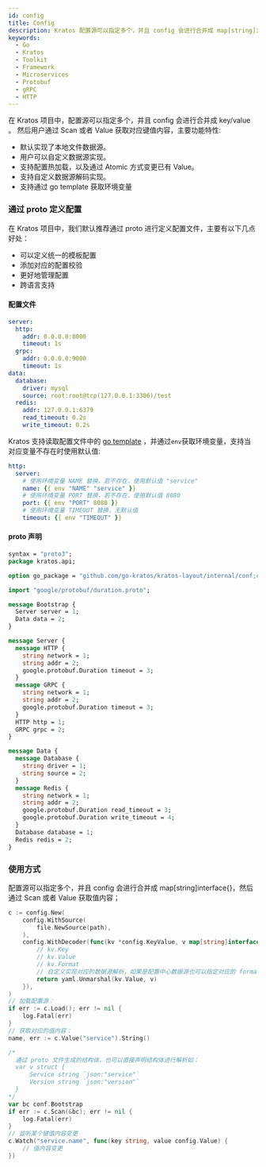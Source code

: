 ```yaml
---
id: config
title: Config
description: Kratos 配置源可以指定多个，并且 config 会进行合并成 map[string]interface{}，然后通过 Scan 或者 Value 获取值内容
keywords:
  - Go 
  - Kratos
  - Toolkit
  - Framework
  - Microservices
  - Protobuf
  - gRPC
  - HTTP
---
```

在 Kratos 项目中，配置源可以指定多个，并且 config 会进行合并成 key/value 。
然后用户通过 Scan 或者 Value 获取对应键值内容，主要功能特性:

- 默认实现了本地文件数据源。
- 用户可以自定义数据源实现。
- 支持配置热加载，以及通过 Atomic 方式变更已有 Value。
- 支持自定义数据源解码实现。
- 支持通过 go template 获取环境变量

### 通过 proto 定义配置
在 Kratos 项目中，我们默认推荐通过 proto 进行定义配置文件，主要有以下几点好处：

- 可以定义统一的模板配置
- 添加对应的配置校验
- 更好地管理配置
- 跨语言支持

#### 配置文件
```yaml
server:
  http:
    addr: 0.0.0.0:8000
    timeout: 1s
  grpc:
    addr: 0.0.0.0:9000
    timeout: 1s
data:
  database:
    driver: mysql
    source: root:root@tcp(127.0.0.1:3306)/test
  redis:
    addr: 127.0.0.1:6379
    read_timeout: 0.2s
    write_timeout: 0.2s

```

Kratos 支持读取配置文件中的 [go template](https://golang.org/pkg/text/template/) ，并通过`env`获取环境变量，支持当对应变量不存在时使用默认值:

```yaml
http:
  server:
    # 使用环境变量 NAME 替换，若不存在，使用默认值 "service"
    name: {{ env "NAME" "service" }}
    # 使用环境变量 PORT 替换，若不存在，使用默认值 8080
    port: {{ env "PORT" 8080 }}
    # 使用环境变量 TIMEOUT 替换，无默认值
    timeout: {{ env "TIMEOUT" }}
```

#### proto 声明
```protobuf
syntax = "proto3";
package kratos.api;

option go_package = "github.com/go-kratos/kratos-layout/internal/conf;conf";

import "google/protobuf/duration.proto";

message Bootstrap {
  Server server = 1;
  Data data = 2;
}

message Server {
  message HTTP {
    string network = 1;
    string addr = 2;
    google.protobuf.Duration timeout = 3;
  }
  message GRPC {
    string network = 1;
    string addr = 2;
    google.protobuf.Duration timeout = 3;
  }
  HTTP http = 1;
  GRPC grpc = 2;
}

message Data {
  message Database {
    string driver = 1;
    string source = 2;
  }
  message Redis {
    string network = 1;
    string addr = 2;
    google.protobuf.Duration read_timeout = 3;
    google.protobuf.Duration write_timeout = 4;
  }
  Database database = 1;
  Redis redis = 2;
}
```

### 使用方式
配置源可以指定多个，并且 config 会进行合并成 map[string]interface{}，然后通过 Scan 或者 Value 获取值内容；

```go
c := config.New(
    config.WithSource(
        file.NewSource(path),
    ),
    config.WithDecoder(func(kv *config.KeyValue, v map[string]interface{}) error {
        // kv.Key
        // kv.Value
        // kv.Format
        // 自定义实现对应的数据源解析，如果是配置中心数据源也可以指定对应的 format 进行识别配置类型
        return yaml.Unmarshal(kv.Value, v)
    }),
)
// 加载配置源：
if err := c.Load(); err != nil {
    log.Fatal(err)
}
// 获取对应的值内容：
name, err := c.Value("service").String()

/*
  通过 proto 文件生成的结构体，也可以直接声明结构体进行解析如：
  var v struct {
      Service string `json:"service"`
      Version string `json:"version"`
  }
*/
var bc conf.Bootstrap
if err := c.Scan(&bc); err != nil {
	log.Fatal(err)
}
// 监听某个键值内容变更
c.Watch("service.name", func(key string, value config.Value) {
    // 值内容变更
})
```
